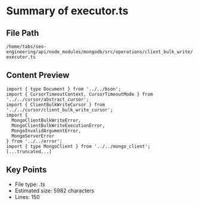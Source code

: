 # Summary of executor.ts
  
## File Path
`/home/tabs/seo-engineering/api/node_modules/mongodb/src/operations/client_bulk_write/executor.ts`

## Content Preview
```
import { type Document } from '../../bson';
import { CursorTimeoutContext, CursorTimeoutMode } from '../../cursor/abstract_cursor';
import { ClientBulkWriteCursor } from '../../cursor/client_bulk_write_cursor';
import {
  MongoClientBulkWriteError,
  MongoClientBulkWriteExecutionError,
  MongoInvalidArgumentError,
  MongoServerError
} from '../../error';
import { type MongoClient } from '../../mongo_client';
[...truncated...]
```

## Key Points
- File type: .ts
- Estimated size: 5982 characters
- Lines: 150
